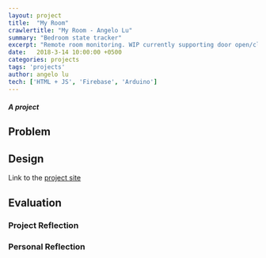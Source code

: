 ```yaml
---
layout: project
title:  "My Room"
crawlertitle: "My Room - Angelo Lu"
summary: "Bedroom state tracker"
excerpt: "Remote room monitoring. WIP currently supporting door open/close"
date:   2018-3-14 10:00:00 +0500
categories: projects
tags: 'projects'
author: angelo lu
tech: ['HTML + JS', 'Firebase', 'Arduino']
---
```


##### A project 

## Problem

## Design
Link to the [project site](/room)

## Evaluation

### Project Reflection

### Personal Reflection